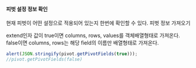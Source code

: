 #### 피벗 설정 정보 확인

현재 피벗이 어떤 설정으로 적용되어 있는지 한번에 확인할 수 있다.
<a class="btn primary small round lowercase" id="btnGetPivotFields">피벗 정보 가져오기</a>

extend인자 값이 true이면 columns, rows, values를 객체배열형태로 가져온다.  
false이면 columns, rows는 해당 field의 이름만 배열형태로 가져온다.

```js
alert(JSON.stringify(pivot.getPivotFields(true)));
//pivot.getPivotFields(false)
```


<script>
	$('#btnGetPivotFields').click(function() {	
	    alert(JSON.stringify(pivot.getPivotFields(true)));
    });
</script>